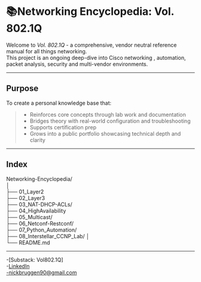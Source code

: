 # 📚Networking Encyclopedia: Vol. 802.1Q
Welcome to *Vol. 802.1Q* - a comprehensive, vendor neutral reference manual for all things networking.  
This project is an ongoing deep-dive into Cisco networking , automation, packet analysis, security and multi-vendor environments.  

---
## Purpose
To create a personal knowledge base that:
> * Reinforces core concepts through lab work and documentation
> * Bridges theory with real-world configuration and troubleshooting
> * Supports certification prep
> * Grows into a public portfolio showcasing technical depth and clarity

---
## Index
Networking-Encyclopedia/  
│  
├── 01_Layer2  
├── 02_Layer3  
├── 03_NAT-DHCP-ACLs/  
├── 04_HighAvailability  
├── 05_Multicast/  
├── 06_Netconf-Restconf/  
├── 07_Python_Automation/  
├── 08_Interstellar_CCNP_Lab/
│  
└── README.md  

---
-[Substack: Vol802.1Q]  
-[LinkedIn](http://linkedin.com/nickbruggen90)  
-nickbruggen90@gmail.com  
